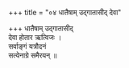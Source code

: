 +++
title = "०४ धातैषाम् उद्गातासीद् देवा"

+++
धातैषाम् उद्गातासीद्  
देवा होतार ऋत्विजः ।  
सर्वाङ्गं यत्रौदनं  
सत्येनाग्रे समैरयन् ॥